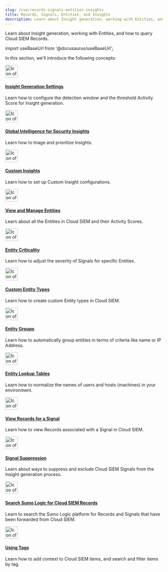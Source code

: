 ```yaml
---
slug: /cse/records-signals-entities-insights
title: Records, Signals, Entities, and Insights
description: Learn about Insight generation, working with Entities, and how to query Cloud SIEM Records.
---
```


Learn about Insight generation, working with Entities, and how to query Cloud SIEM Records. 

import useBaseUrl from '@docusaurus/useBaseUrl';

In this section, we'll introduce the following concepts:

<div className="box-wrapper">
<div className="box smallbox card">
  <div className="container">
  <a href="/docs/cse/records-signals-entities-insights/set-insight-generation-window-threshold"><img src={useBaseUrl('img/icons/security/siem-challenges.png')} alt="Icon of a shield on a flow diagram" width="40"/><h4>Insight Generation Settings</h4></a>
  <p>Learn how to configure the detection window and the threshold Activity Score for Insight generation.</p>
  </div>
</div>
<div className="box smallbox card">
  <div className="container">
  <a href="/docs/cse/records-signals-entities-insights/global-intelligence-security-insights"><img src={useBaseUrl('img/icons/security/siem-challenges.png')} alt="Icon of a shield on a flow diagram" width="40"/><h4>Global Intelligence for Security Insights</h4></a>
  <p>Learn how to triage and prioritize Insights.</p>
  </div>
</div>
<div className="box smallbox card">
  <div className="container">
  <a href="/docs/cse/records-signals-entities-insights/configure-custom-insight"><img src={useBaseUrl('img/icons/security/siem-challenges.png')} alt="Icon of a shield on a flow diagram" width="40"/><h4>Custom Insights</h4></a>
  <p>Learn how to set up Custom Insight configurations.</p>
  </div>
</div>
<div className="box smallbox card">
  <div className="container">
  <a href="/docs/cse/records-signals-entities-insights/view-manage-entities"><img src={useBaseUrl('img/icons/security/siem-challenges.png')} alt="Icon of a shield on a flow diagram" width="40"/><h4>View and Manage Entities</h4></a>
  <p>Learn about all the Entities in Cloud SIEM and their Activity Scores.</p>
  </div>
</div>
<div className="box smallbox card">
  <div className="container">
  <a href="/docs/cse/records-signals-entities-insights/entity-criticality"><img src={useBaseUrl('img/icons/security/siem-challenges.png')} alt="Icon of a shield on a flow diagram" width="40"/><h4>Entity Criticality</h4></a>
  <p>Learn how to adjust the severity of Signals for specific Entities.</p>
  </div>
</div>
<div className="box smallbox card">
  <div className="container">
  <a href="/docs/cse/records-signals-entities-insights/create-custom-entity-type"><img src={useBaseUrl('img/icons/security/siem-challenges.png')} alt="Icon of a shield on a flow diagram" width="40"/><h4>Custom Entity Types</h4></a>
  <p>Learn how to create custom Entity types in Cloud SIEM.</p>
  </div>
</div>
<div className="box smallbox card">
  <div className="container">
  <a href="/docs/cse/records-signals-entities-insights/create-an-entity-group"><img src={useBaseUrl('img/icons/security/siem-challenges.png')} alt="Icon of a shield on a flow diagram" width="40"/><h4>Entity Groups</h4></a>
  <p>Learn how to automatically group entities in terms of criteria like name or IP Address.</p>
  </div>
</div>
<div className="box smallbox card">
  <div className="container">
  <a href="/docs/cse/records-signals-entities-insights/configure-entity-lookup-table"><img src={useBaseUrl('img/icons/security/siem-challenges.png')} alt="Icon of a shield on a flow diagram" width="40"/><h4>Entity Lookup Tables</h4></a>
  <p>Learn how to normalize the names of users and hosts (machines) in your environment.</p>
  </div>
</div>
<div className="box smallbox card">
  <div className="container">
  <a href="/docs/cse/records-signals-entities-insights/view-records-signal"><img src={useBaseUrl('img/icons/security/siem-challenges.png')} alt="Icon of a shield on a flow diagram" width="40"/><h4>View Records for a Signal</h4></a>
  <p>Learn how to view Records associated with a Signal in Cloud SIEM.</p>
  </div>
</div>
<div className="box smallbox card">
  <div className="container">
  <a href="/docs/cse/records-signals-entities-insights/about-signal-suppression"><img src={useBaseUrl('img/icons/security/siem-challenges.png')} alt="Icon of a shield on a flow diagram" width="40"/><h4>Signal Suppression</h4></a>
  <p>Learn about ways to suppress and exclude Cloud SIEM Signals from the Insight generation process.</p>
  </div>
</div>
<div className="box smallbox card">
  <div className="container">
  <a href="/docs/cse/records-signals-entities-insights/search-cse-records-in-sumo"><img src={useBaseUrl('img/icons/security/siem-challenges.png')} alt="Icon of a shield on a flow diagram" width="40"/><h4>Search Sumo Logic for Cloud SIEM Records</h4></a>
  <p>Learn to search the Sumo Logic platform for Records and Signals that have been forwarded from Cloud SIEM.</p>
  </div>
</div>
<div className="box smallbox card">
  <div className="container">
  <a href="/docs/cse/records-signals-entities-insights/tags-insights-signals-entities-rules"><img src={useBaseUrl('img/icons/security/siem-challenges.png')} alt="Icon of a shield on a flow diagram" width="40"/><h4>Using Tags</h4></a>
  <p>Learn how to add context to Cloud SIEM items, and search and filter items by tag.</p>
  </div>
</div>
</div>
